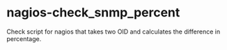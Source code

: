 nagios-check_snmp_percent
=========================

Check script for nagios that takes two OID and calculates the difference in percentage.
